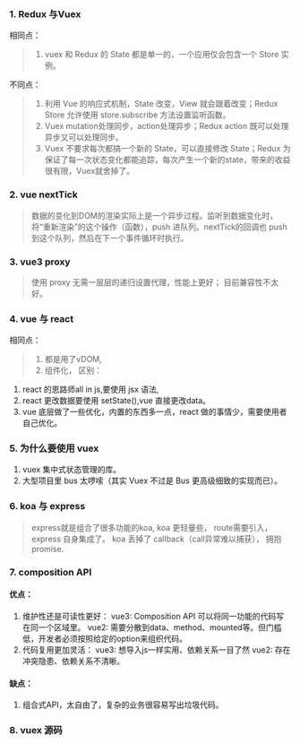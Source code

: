### 1. Redux 与Vuex
相同点：
> 1. vuex 和 Redux 的 State 都是单一的，一个应用仅会包含一个 Store 实例。

不同点： 
> 1. 利用 Vue 的响应式机制，State 改变，View 就会跟着改变；Redux Store 允许使用 store.subscribe 方法设置监听函数。
> 2. Vuex mutation处理同步，action处理异步；Redux action 既可以处理异步又可以处理同步。
> 3. Vuex 不要求每次都搞一个新的 State，可以直接修改 State；Redux 为保证了每一次状态变化都能追踪，每次产生一个新的state，带来的收益很有限，Vuex就舍掉了。

### 2. vue nextTick
> 数据的变化到DOM的渲染实际上是一个异步过程。监听到数据变化时，将“重新渲染”的这个操作（函数），push 进队列。nextTick的回调也 push 到这个队列，然后在下一个事件循环时执行。
### 3. vue3 proxy
> 使用 proxy 无需一层层的递归设置代理，性能上更好； 目前兼容性不太好。

### 4. vue 与 react 
相同点：
> 1. 都是用了vDOM,
> 2. 组件化，
区别：
1. react 的思路师all in js,要使用 jsx 语法,
2. react 更改数据要使用 setState(),vue 直接更改data。
3. vue 底层做了一些优化，内置的东西多一点，react 做的事情少，需要使用者自己优化。

### 5. 为什么要使用 vuex
1. vuex 集中式状态管理的库。
2. 大型项目里 bus 太啰嗦（其实 Vuex 不过是 Bus 更高级细致的实现而已）。

### 6. koa 与 express
> express就是组合了很多功能的koa, koa 更轻量些， route需要引入，express 自身集成了。 koa 丢掉了 callback（call异常难以捕获）， 拥抱promise.


### 7. composition API
#### 优点：
   1. 维护性还是可读性更好：
      vue3: Composition API 可以将同一功能的代码写在同一个区域里。
      vue2: 需要分散到data、method、mounted等。但门槛低，开发者必须按照给定的option来组织代码。
   2. 代码复用更加灵活：
      vue3: 想导入js一样实用、依赖关系一目了然
      vue2: 存在冲突隐患、依赖关系不清晰。
#### 缺点：
   1. 组合式API，太自由了，复杂的业务很容易写出垃圾代码。

### 8. vuex 源码


